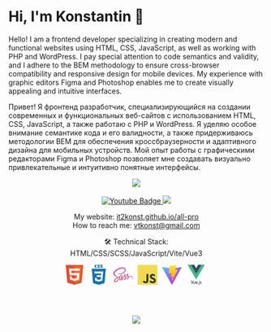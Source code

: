 # Hi, I'm Konstantin 👋
Hello! I am a frontend developer specializing in creating modern and functional websites using HTML, CSS, JavaScript, as well as working with PHP and WordPress. I pay special attention to code semantics and validity, and I adhere to the BEM methodology to ensure cross-browser compatibility and responsive design for mobile devices. My experience with graphic editors Figma and Photoshop enables me to create visually appealing and intuitive interfaces.

Привет! Я фронтенд разработчик, специализирующийся на создании современных и функциональных веб-сайтов с использованием HTML, CSS, JavaScript, а также работаю с PHP и WordPress. Я уделяю особое внимание семантике кода и его валидности, а также придерживаюсь методологии BEM для обеспечения кроссбраузерности и адаптивного дизайна для мобильных устройств. Мой опыт работы с графическими редакторами Figma и Photoshop позволяет мне создавать визуально привлекательные и интуитивно понятные интерфейсы.

<p align='center'><a href="https://github-readme-stats.vercel.app/api?username=it2konst&show_icons=true&count_private=true"><img height=150 src="https://github-readme-stats.vercel.app/api?username=it2konst&show_icons=true&count_private=true"/></a>
</p>

<p align='center'>
   <!--    
   <a href="https://www.linkedin.com/in/it2konst/">
       <img src="https://img.shields.io/badge/linkedin-%230077B5.svg?&style=for-the-badge&logo=linkedin&logoColor=white"/>
   </a> 
   -->
   <a href="https://www.youtube.com/@RVSKonst">
      <img src="https://img.shields.io/badge/YouTube-red?style=for-the-badge&logo=youtube&logoColor=white" alt="Youtube Badge"/>
   </a>
   <a href="https://t.me/RvsKonst">
       <img src="https://img.shields.io/badge/Telegram-2CA5E0?style=for-the-badge&logo=telegram&logoColor=white"/>
   </a>
</p>

<p align='center'>
   My website: <a href='https://it2konst.github.io/all-pro/'>it2konst.github.io/all-pro</a>
   <br>
   How to reach me: <a href='mailto:vtkonst@gmail.com'>vtkonst@gmail.com</a>
</p>
<!--    
   <p align='center'>
   📫 How to reach me: <a href='mailto:vtkonst@gmail.com'>vtkonst@gmail.com</a>
   </p>
 -->
   <p align='center'>
      🛠 Technical Stack:
      <br>
      HTML/CSS/SCSS/JavaScript/Vite/Vue3
   </p>
   
<div align="center">
   <img src="https://github.com/devicons/devicon/blob/master/icons/html5/html5-original.svg" title="HTML5" alt="HTML" width="40" height="40"/>&nbsp;
   <img src="https://github.com/devicons/devicon/blob/master/icons/css3/css3-plain-wordmark.svg" title="CSS3" alt="CSS" width="40" height="40"/>&nbsp;
   <img src="https://github.com/devicons/devicon/blob/master/icons/sass/sass-original.svg" title="SASS" alt="SASS" width="40" height="40"/>&nbsp;
   <img src="https://github.com/devicons/devicon/blob/master/icons/javascript/javascript-original.svg" title="JavaScript" alt="JavaScript" width="40" height="40"/>&nbsp;
   <img src="https://github.com/devicons/devicon/blob/master/icons/vitejs/vitejs-original.svg" title="vitejs" alt="vitejs" width="40" height="40"/>&nbsp;
   <img src="https://github.com/devicons/devicon/blob/master/icons/vuejs/vuejs-original-wordmark.svg" title="vuejs" alt="vuejs" width="40" height="40"/>&nbsp;
</div>
<br>
<div align="center" style="margin: 40px 0">
   <a href="https://github.com/it2konst/github-profile-views-counter">
       <img width="175px" src="https://komarev.com/ghpvc/?username=it2konst&color=DE002D">
   </a>
</div>
<!---
it2konst/it2konst is a ✨ special ✨ repository because its `README.md` (this file) appears on your GitHub profile.
You can click the Preview link to take a look at your changes.
--->
